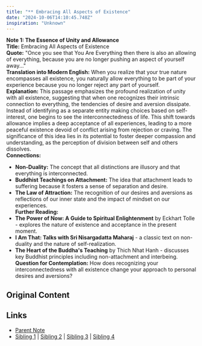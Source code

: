 ```yaml
---
title: "** Embracing All Aspects of Existence"
date: "2024-10-06T14:10:45.748Z"
inspiration: "Unknown"
---
```


  
**Note 1: The Essence of Unity and Allowance**  
**Title:** Embracing All Aspects of Existence  
**Quote:** "Once you see that You Are Everything then there is also an allowing of everything, because you are no longer pushing an aspect of yourself away..."  
**Translation into Modern English:** When you realize that your true nature encompasses all existence, you naturally allow everything to be part of your experience because you no longer reject any part of yourself.  
**Explanation:** This passage emphasizes the profound realization of unity with all existence, suggesting that when one recognizes their intrinsic connection to everything, the tendencies of desire and aversion dissipate. Instead of identifying as a separate entity making choices based on self-interest, one begins to see the interconnectedness of life. This shift towards allowance implies a deep acceptance of all experiences, leading to a more peaceful existence devoid of conflict arising from rejection or craving. The significance of this idea lies in its potential to foster deeper compassion and understanding, as the perception of division between self and others dissolves.  
**Connections:**  
- **Non-Duality:** The concept that all distinctions are illusory and that everything is interconnected.  
- **Buddhist Teachings on Attachment:** The idea that attachment leads to suffering because it fosters a sense of separation and desire.  
- **The Law of Attraction:** The recognition of our desires and aversions as reflections of our inner state and the impact of mindset on our experiences.  
**Further Reading:**  
- **The Power of Now: A Guide to Spiritual Enlightenment** by Eckhart Tolle - explores the nature of existence and acceptance in the present moment.  
- **I Am That: Talks with Sri Nisargadatta Maharaj** - a classic text on non-duality and the nature of self-realization.  
- **The Heart of the Buddha's Teaching** by Thich Nhat Hanh - discusses key Buddhist principles including non-attachment and interbeing.  
**Question for Contemplation:** How does recognizing your interconnectedness with all existence change your approach to personal desires and aversions?  



## Original Content



## Links

- [Parent Note](/parent-note.md)
- [Sibling 1](/zettel1.md) | [Sibling 2](/zettel2.md) | [Sibling 3](/zettel3.md) | [Sibling 4](/zettel4.md)
